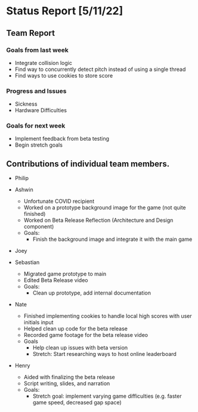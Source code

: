 # Status Report [5/11/22]

## Team Report
### Goals from last week
* Integrate collision logic
* Find way to concurrently detect pitch instead of using a single thread
* Find ways to use cookies to store score
### Progress and Issues
* Sickness
* Hardware Difficulties
### Goals for next week
* Implement feedback from beta testing
* Begin stretch goals



## Contributions of individual team members.
* Philip

* Ashwin
  * Unfortunate COVID recipient
  * Worked on a prototype background image for the game (not quite finished)
  * Worked on Beta Release Reflection (Architecture and Design component)
  * Goals: 
    * Finish the background image and integrate it with the main game 

* Joey

* Sebastian
  * Migrated game prototype to main
  * Edited Beta Release video
  * Goals: 
    * Clean up prototype, add internal documentation

* Nate
  * Finished implementing cookies to handle local high scores with user initials input
  * Helped clean up code for the beta release
  * Recorded game footage for the beta release video
  * Goals
    * Help clean up issues with beta version
    * Stretch: Start researching ways to host online leaderboard

* Henry
  * Aided with finalizing the beta release
  * Script writing, slides, and narration
  * Goals:
    * Stretch goal: implement varying game difficulties (e.g. faster game speed, decreased gap space)
